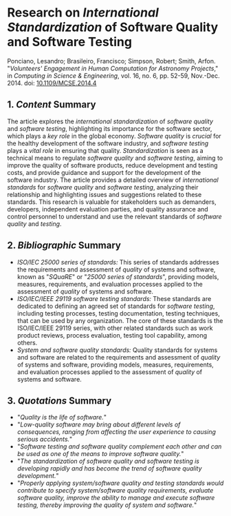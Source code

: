 # Research on *International Standardization* of Software Quality and Software Testing

Ponciano, Lesandro; Brasileiro, Francisco; Simpson, Robert; Smith, Arfon. "*Volunteers' Engagement in Human Computation for Astronomy Projects*," in *Computing in Science & Engineering*, vol. 16, no. 6, pp. 52-59, Nov.-Dec. 2014. doi: [10.1109/MCSE.2014.4](https://doi.org/10.1109/MCSE.2014.4)

## 1. *Content* Summary

The article explores the *international standardization* of *software quality* and *software testing*, highlighting its importance for the software sector, which plays a *key role* in the global economy. *Software quality* is *crucial* for the healthy development of the software industry, and *software testing* plays a *vital role* in ensuring that quality. *Standardization* is seen as a technical means to regulate *software quality* and *software testing*, aiming to improve the quality of software products, reduce development and testing costs, and provide guidance and support for the development of the software industry. The article provides a detailed overview of *international standards* for *software quality* and *software testing*, analyzing their relationship and highlighting issues and suggestions related to these standards. This research is valuable for stakeholders such as demanders, developers, independent evaluation parties, and quality assurance and control personnel to understand and use the relevant standards of *software quality* and *testing*.

## 2. *Bibliographic* Summary 

* *ISO/IEC 25000 series of standards:* This series of standards addresses the requirements and assessment of *quality* of systems and software, known as "*SQuaRE*" or "*25000 series of standards*", providing models, measures, requirements, and evaluation processes applied to the assessment of *quality* of systems and software.
* *ISO/IEC/IEEE 29119 software testing standards:* These standards are dedicated to defining an agreed set of standards for *software testing*, including testing processes, testing documentation, testing techniques, that can be used by any organization. The core of these standards is the ISO/IEC/IEEE 29119 series, with other related standards such as work product reviews, process evaluation, testing tool capability, among others.
* *System and software quality standards:* Quality standards for systems and software are related to the requirements and assessment of *quality* of systems and software, providing models, measures, requirements, and evaluation processes applied to the assessment of *quality* of systems and software.

## 3. *Quotations* Summary 

* "*Quality is the life of software.*"
* "*Low-quality software may bring about different levels of consequences, ranging from affecting the user experience to causing serious accidents.*"
* "*Software testing and software quality complement each other and can be used as one of the means to improve software quality.*"
* "*The standardization of software quality and software testing is developing rapidly and has become the trend of software quality development.*"
* "*Properly applying system/software quality and testing standards would contribute to specify system/software quality requirements, evaluate software quality, improve the ability to manage and execute software testing, thereby improving the quality of system and software.*"
